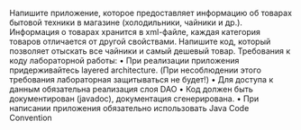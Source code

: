 Напишите приложение, которое предоставляет информацию об товарах бытовой техники в магазине (холодильники, чайники и др.). Информация о товарах хранится в xml-файле, каждая категория товаров отличается от другой свойствами. Напишите код, который позволяет отыскать все чайники и самый дешевый товар.
Требования к коду лабораторной работы:
• При реализации приложения придерживайтесь layered architecture. (При несоблюдении этого требования лабораторная защитываться не будет!)
• Для доступа к данным обязательна реализация слоя DAO
• Код должен быть документирован (javadoc), документация сгенерирована.
• При написании приложения обязательно использовать Java Code Convention